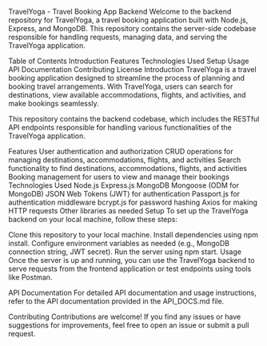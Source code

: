 TravelYoga - Travel Booking App Backend
Welcome to the backend repository for TravelYoga, a travel booking application built with Node.js, Express, and MongoDB. This repository contains the server-side codebase responsible for handling requests, managing data, and serving the TravelYoga application.

Table of Contents
Introduction
Features
Technologies Used
Setup
Usage
API Documentation
Contributing
License
Introduction
TravelYoga is a travel booking application designed to streamline the process of planning and booking travel arrangements. With TravelYoga, users can search for destinations, view available accommodations, flights, and activities, and make bookings seamlessly.

This repository contains the backend codebase, which includes the RESTful API endpoints responsible for handling various functionalities of the TravelYoga application.

Features
User authentication and authorization
CRUD operations for managing destinations, accommodations, flights, and activities
Search functionality to find destinations, accommodations, flights, and activities
Booking management for users to view and manage their bookings
Technologies Used
Node.js
Express.js
MongoDB
Mongoose (ODM for MongoDB)
JSON Web Tokens (JWT) for authentication
Passport.js for authentication middleware
bcrypt.js for password hashing
Axios for making HTTP requests
Other libraries as needed
Setup
To set up the TravelYoga backend on your local machine, follow these steps:

Clone this repository to your local machine.
Install dependencies using npm install.
Configure environment variables as needed (e.g., MongoDB connection string, JWT secret).
Run the server using npm start.
Usage
Once the server is up and running, you can use the TravelYoga backend to serve requests from the frontend application or test endpoints using tools like Postman.

API Documentation
For detailed API documentation and usage instructions, refer to the API documentation provided in the API_DOCS.md file.

Contributing
Contributions are welcome! If you find any issues or have suggestions for improvements, feel free to open an issue or submit a pull request.
